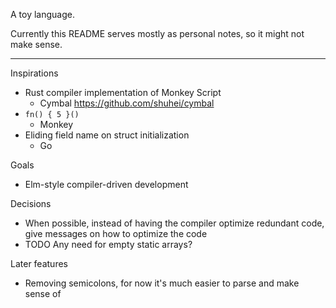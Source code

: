 A toy language.

Currently this README serves mostly as personal notes, so it might not make sense.

---


Inspirations
- Rust compiler implementation of Monkey Script
  - Cymbal https://github.com/shuhei/cymbal
- `fn() { 5 }()`
  - Monkey
- Eliding field name on struct initialization
  - Go

Goals
- Elm-style compiler-driven development

Decisions
- When possible, instead of having the compiler optimize redundant code, give messages on how to optimize the code
- TODO Any need for empty static arrays?

Later features
- Removing semicolons, for now it's much easier to parse and make sense of
